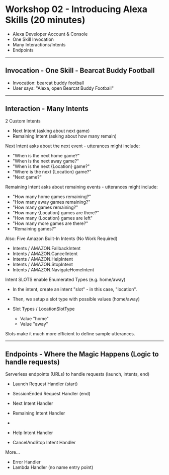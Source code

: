 # Workshop 02 - Introducing Alexa Skills (20 minutes)

   - Alexa Developer Account & Console
   - One Skill Invocation 
   - Many Interactions/Intents
   - Endpoints

---

## Invocation - One Skill - Bearcat Buddy Football

- Invocation: bearcat buddy football
- User says: "Alexa, open Bearcat Buddy Football"

---

## Interaction - Many Intents


2 Custom Intents

- Next Intent  (asking about next game)
- Remaining Intent (asking about how many remain)

Next Intent asks about the next event - utterances might include:

- "When is the next home game?"
- "When is the next away game?"
- "When is the next {Location} game?"
- "Where is the next {Location} game?"
- "Next game?"

Remaining Intent asks about remaining events - utterances might include:

- "How many home games remaining?"
- "How many away games remaining?"
- "How many games remaining?"
- "How many {Location} games are there?"
- "How many {Location} games are left"
- "How many more games are there?"
- "Remaining games?"

Also: Five Amazon Built-In Intents (No Work Required)

- Intents / AMAZON.FallbackIntent
- Intents / AMAZON.CancelIntent
- Intents / AMAZON.HelpIntent
- Intents / AMAZON.StopIntent
- Intents / AMAZON.NavigateHomeIntent

Intent SLOTS enable Enumerated Types (e.g. home/away)

- In the intent, create an intent "slot" - in this case, "location". 
- Then, we setup a slot type with possible values (home/away)

- Slot Types / LocationSlotType 
  - Value "home"
  - Value "away"

Slots make it much more efficient to define sample utterances. 

---

## Endpoints - Where the Magic Happens (Logic to handle requests) 

Serverless endpoints (URLs) to handle requests (launch, intents, end)

- Launch Request Handler (start)
- SessionEnded Request Handler (end)

- Next Intent Handler
- Remaining Intent Handler
- 
- Help Intent Handler
- CancelAndStop Intent Handler 

More...

- Error Handler
- Lambda Handler (no name entry point)

